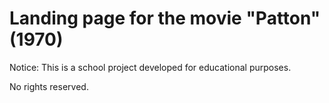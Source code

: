 # Landing page for the movie "Patton" (1970)

Notice: This is a school project developed for educational purposes.

No rights reserved.
